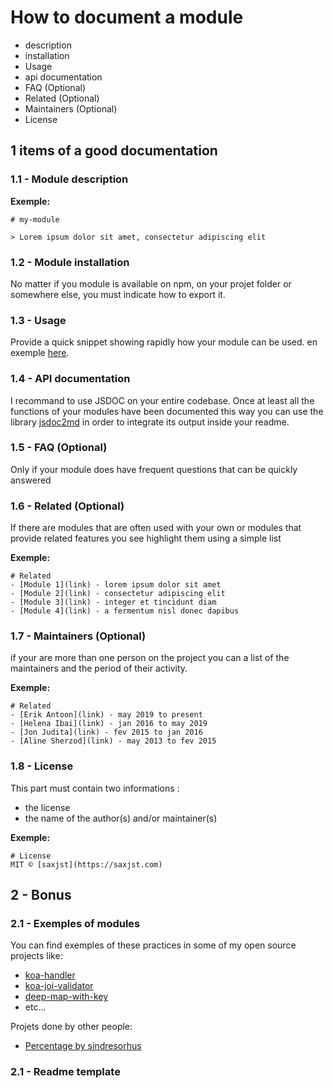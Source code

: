 
# How to document a module

- description
- installation
- Usage
- api documentation
- FAQ (Optional)
- Related (Optional)
- Maintainers (Optional)
- License

## 1 items of a good documentation

### 1.1 - Module description

**Exemple:**
```
# my-module

> Lorem ipsum dolor sit amet, consectetur adipiscing elit
```

### 1.2 - Module installation
No matter if you module is available on npm, on your projet folder or somewhere else, you must indicate how to export it.

### 1.3 - Usage
Provide a quick snippet showing rapidly how your module can be used. en exemple [here](https://github.com/saxjst/deep-map-with-key#usage).

### 1.4 - API documentation

I recommand to use JSDOC on your entire codebase.
Once at least all the functions of your modules have been documented this way you can use the library [jsdoc2md](https://github.com/jsdoc2md/jsdoc-to-markdown) in order to integrate its output inside your readme.


### 1.5 - FAQ (Optional)
Only if your module does have frequent questions that can be quickly answered

### 1.6 - Related (Optional)
If there are modules that are often used with your own or modules that provide related features you see highlight them using a simple list

**Exemple:**
```
# Related
- [Module 1](link) - lorem ipsum dolor sit amet
- [Module 2](link) - consectetur adipiscing elit
- [Module 3](link) - integer et tincidunt diam
- [Module 4](link) - a fermentum nisl donec dapibus
```

### 1.7 - Maintainers (Optional)
if your are more than one person on the project you can a list of the maintainers and the period of their activity.

**Exemple:**
```
# Related
- [Erik Antoon](link) - may 2019 to present
- [Helena Ibai](link) - jan 2016 to may 2019
- [Jon Judita](link) - fev 2015 to jan 2016
- [Aline Sherzod](link) - may 2013 to fev 2015
```

### 1.8 - License
This part must contain two informations :
- the license
- the name of the author(s) and/or maintainer(s)

**Exemple:**
```
# License
MIT © [saxjst](https://saxjst.com)
```

## 2 - Bonus

### 2.1 - Exemples of modules

You can find exemples of these practices in some of my open source projects like:
- [koa-handler](https://github.com/saxjst/koa-handler)
- [koa-joi-validator](https://github.com/saxjst/koa-joi-validator)
- [deep-map-with-key](https://github.com/saxjst/deep-map-with-key)
- etc...

Projets done by other people:
- [Percentage by sindresorhus](https://github.com/sindresorhus/Percentage)

### 2.1 - Readme template
